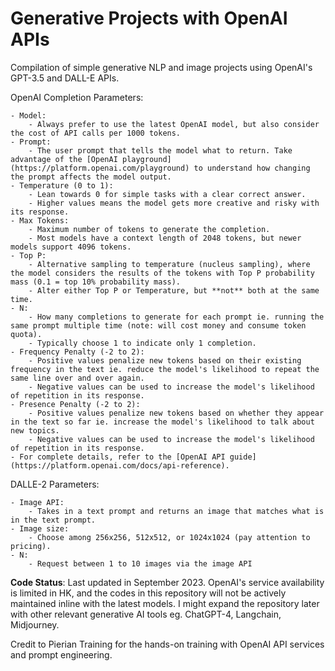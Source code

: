 # Generative Projects with OpenAI APIs

Compilation of simple generative NLP and image projects using OpenAI's GPT-3.5 and DALL-E APIs. 

OpenAI Completion Parameters:

    - Model:
        - Always prefer to use the latest OpenAI model, but also consider the cost of API calls per 1000 tokens.
    - Prompt: 
        - The user prompt that tells the model what to return. Take advantage of the [OpenAI playground](https://platform.openai.com/playground) to understand how changing the prompt affects the model output.
    - Temperature (0 to 1): 
        - Lean towards 0 for simple tasks with a clear correct answer. 
        - Higher values means the model gets more creative and risky with its response. 
    - Max Tokens: 
        - Maximum number of tokens to generate the completion. 
        - Most models have a context length of 2048 tokens, but newer models support 4096 tokens.
    - Top P:
        - Alternative sampling to temperature (nucleus sampling), where the model considers the results of the tokens with Top P probability mass (0.1 = top 10% probability mass). 
        - Alter either Top P or Temperature, but **not** both at the same time.
    - N:
        - How many completions to generate for each prompt ie. running the same prompt multiple time (note: will cost money and consume token quota).  
        - Typically choose 1 to indicate only 1 completion.
    - Frequency Penalty (-2 to 2):
        - Positive values penalize new tokens based on their existing frequency in the text ie. reduce the model's likelihood to repeat the same line over and over again.
        - Negative values can be used to increase the model's likelihood of repetition in its response.
    - Presence Penalty (-2 to 2):
        - Positive values penalize new tokens based on whether they appear in the text so far ie. increase the model's likelihood to talk about new topics.
        - Negative values can be used to increase the model's likelihood of repetition in its response.
    - For complete details, refer to the [OpenAI API guide](https://platform.openai.com/docs/api-reference).


DALLE-2 Parameters:

    - Image API: 
        - Takes in a text prompt and returns an image that matches what is in the text prompt.
    - Image size:
        - Choose among 256x256, 512x512, or 1024x1024 (pay attention to pricing).
    - N:
        - Request between 1 to 10 images via the image API

**Code Status**: Last updated in September 2023. OpenAI's service availability is limited in HK, and the codes in this repository will not be actively maintained inline with the latest models. I might expand the repository later with other relevant generative AI tools eg. ChatGPT-4, Langchain, Midjourney.

Credit to Pierian Training for the hands-on training with OpenAI API services and prompt engineering.
